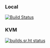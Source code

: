 
### Local

[![Build Status](https://travis-ci.org/ottomatica/docable-demo.svg?branch=master)](https://travis-ci.org/ottomatica/docable-demo)

### KVM

[![builds.sr.ht status](https://builds.sr.ht/~ottomatica.svg)](https://builds.sr.ht/~ottomatica?)
